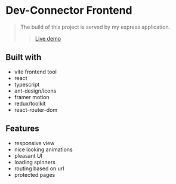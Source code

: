 # Dev-Connector Frontend
> The build of this project is served by my express application.
>> [Live demo](https://dev-connector-drab.vercel.app/)

## Built with
- vite frontend tool
- react
- typescript
- ant-design/icons
- framer motion
- redux/toolkit
- react-router-dom

## Features
- responsive view
- nice looking animations
- pleasant UI
- loading spinners
- routing based on url
- protected pages